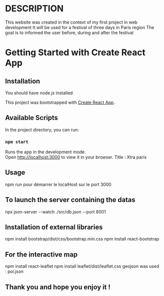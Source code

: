 

# DESCRIPTION #
This website was created in the context of my first project in web development
It will be used for a festival of three days in Paris region
The goal is to informed the user before, during and after the festival

# Getting Started with Create React App

## Installation

You should have node.js installed

This project was bootstrapped with [Create React App](https://github.com/facebook/create-react-app).

## Available Scripts

In the project directory, you can run:

### `npm start`

Runs the app in the development mode.\
Open [http://localhost:3000](http://localhost:3000) to view it in your browser.
Title : Xtra paris

## Usage
npm run pour démarrer le localHost sur le port 3000

## To launch the server containing the datas
npx json-server --watch ./src/db.json --port 8001

## Installation of external libraries
npm install bootstrap/dist/css/bootstrap.min.css
npm install react-bootstrap

##  For the interactive map
npm install react-leaflet
npm install leaflet/dist/leaflet.css
geojson was used : poi.json

## Thank you and hope you enjoy it !
